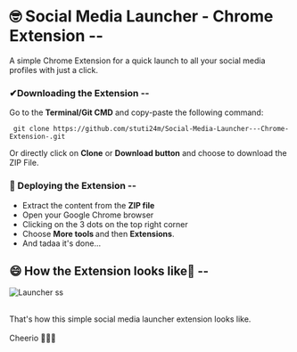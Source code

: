 # 🤓 Social Media Launcher - Chrome Extension --
A simple Chrome Extension for a quick launch to all your social media profiles with just a click.

### ✔Downloading the Extension --
Go to the <b>Terminal/Git CMD</b> and copy-paste the following command:

     git clone https://github.com/stuti24m/Social-Media-Launcher---Chrome-Extension-.git
Or directly click on <b>Clone</b> or <b>Download button</b> and choose to download the ZIP File.

### 🚀 Deploying the Extension --
- Extract the content from the <b>ZIP file</b>
- Open your Google Chrome browser
- Clicking on the 3 dots on the top right corner
- Choose <b> More tools </b> and then <b>Extensions</b>.
- And tadaa it's done...

## 😄 How the Extension looks like💙 --


![Launcher ss](https://user-images.githubusercontent.com/51860224/89790821-21391380-db40-11ea-9f20-67694bcb2dca.png)
   
<br>
That's how this simple social media launcher extension looks like.
<br>
<br>Cheerio 🙋🏻‍♀️
